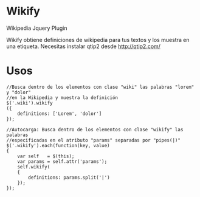 Wikify
======

Wikipedia Jquery Plugin 

Wikify obtiene definiciones de wikipedia para tus textos y los muestra en una etiqueta. Necesitas instalar qtip2 desde http://qtip2.com/

Usos
======

	//Busca dentro de los elementos con clase "wiki" las palabras "lorem" y "dolor"
	//en la Wikipedia y muestra la definición
	$('.wiki').wikify
	({
		definitions: ['Lorem', 'dolor']
	}); 		

	//Autocarga: Busca dentro de los elementos con clase "wikify" las palabras 
	//especificadas en el atributo "params" separadas por "pipes(|)"
	$('.wikify').each(function(key, value)
	{
		var self   = $(this);
		var params = self.attr('params');
		self.wikify(
		{
			definitions: params.split('|')
		});			
	});

